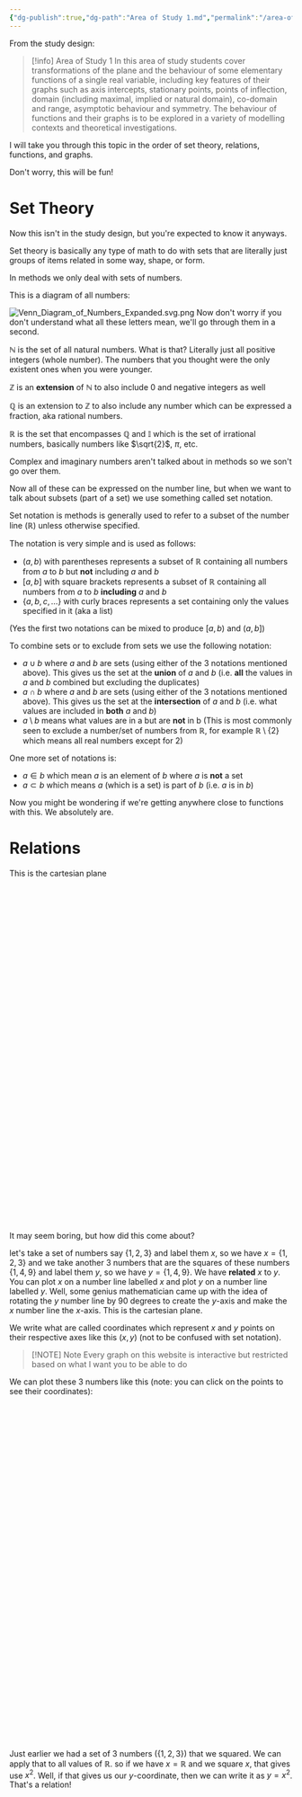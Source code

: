 ```yaml
---
{"dg-publish":true,"dg-path":"Area of Study 1.md","permalink":"/area-of-study-1/"}
---
```


From the study design:

> [!info] Area of Study 1
> In this area of study students cover transformations of the plane and the behaviour of some elementary functions of a single real variable, including key features of their graphs such as axis intercepts, stationary points, points of inflection, domain (including maximal, implied or natural domain), co-domain and range, asymptotic behaviour and symmetry. The behaviour of functions and their graphs is to be explored in a variety of modelling contexts and theoretical investigations.

I will take you through this topic in the order of set theory, relations, functions, and graphs.

Don't worry, this will be fun!

# Set Theory

Now this isn't in the study design, but you're expected to know it anyways.

Set theory is basically any type of math to do with sets that are literally just groups of items related in some way, shape, or form.

In methods we only deal with sets of numbers.

This is a diagram of all numbers:

![Venn_Diagram_of_Numbers_Expanded.svg.png](/img/user/Methods%20Textbook/Venn_Diagram_of_Numbers_Expanded.svg.png)
Now don't worry if you don't understand what all these letters mean, we'll go through them in a second.

$\mathbb{N}$ is the set of all natural numbers. What is that? Literally just all positive integers (whole number). The numbers that you thought were the only existent ones when you were younger.

$\mathbb{Z}$ is an **extension** of $\mathbb{N}$ to also include $0$ and negative integers as well

$\mathbb{Q}$ is an extension to $\mathbb{Z}$ to also include any number which can be expressed a fraction, aka rational numbers.

$\mathbb{R}$ is the set that encompasses $\mathbb{Q}$ and $\mathbb{I}$ which is the set of irrational numbers, basically numbers like $\sqrt{2}$, $\pi$, etc.

Complex and imaginary numbers aren't talked about in methods so we son't go over them.

Now all of these can be expressed on the number line, but when we want to talk about subsets (part of a set) we use something called set notation.

Set notation is methods is generally used to refer to a subset of the number line ($\mathbb{R}$) unless otherwise specified.

The notation is very simple and is used as follows:

- $(a,b)$ with parentheses represents a subset of $\mathbb{R}$ containing all numbers from $a$ to $b$ but **not** including $a$ and $b$
- $[a,b]$ with square brackets represents a subset of $\mathbb{R}$ containing all numbers from $a$ to $b$ **including** $a$ and $b$
- $\{a, b, c, \dots\}$ with curly braces represents a set containing only the values specified in it (aka a list)

(Yes the first two notations can be mixed to produce $[a,b)$ and $(a,b]$)

To combine sets or to exclude from sets we use the following notation:

- $a \cup b$ where $a$ and $b$ are sets (using either of the 3 notations mentioned above). This gives us the set at the **union** of $a$ and $b$ (i.e. **all** the values in $a$ and $b$ combined but excluding the duplicates)
- $a \cap b$ where $a$ and $b$ are sets (using either of the 3 notations mentioned above). This gives us the set at the **intersection** of $a$ and $b$ (i.e. what values are included in **both** $a$ and $b$)
- $a\setminus b$ means what values are in a but are **not** in b (This is most commonly seen to exclude a number/set of numbers from $\mathbb{R}$, for example $\mathbb{R} \setminus \{2\}$ which means all real numbers except for 2)

One more set of notations is:
- $a \in b$ which mean $a$ is an element of $b$ where $a$ is **not** a set
- $a \subset b$ which means $a$ (which is a set) is part of $b$ (i.e. $a$ is in $b$)

Now you might be wondering if we're getting anywhere close to functions with this. We absolutely are.

# Relations

This is the cartesian plane

<script src="https://www.desmos.com/api/v1.9/calculator.js?apiKey=dcb31709b452b1cf9dc26972add0fda6"></script>

<div id="cartesian plane" style="width: 600px; height: 600px;"></div>

<script>
  var elt = document.getElementById('cartesian plane');
  var calculator = Desmos.GraphingCalculator(elt, {lockViewport: true, expressionsCollapsed : true, expressions: false, settingsMenu : false, xAxisArrowMode: Desmos.AxisArrowModes.BOTH, yAxisArrowMode: Desmos.AxisArrowModes.BOTH });
</script>

It may seem boring, but how did this come about?

let's take a set of numbers say $\{1,2,3\}$ and label them $x$, so we have $x=\{1,2,3\}$ and we take another 3 numbers that are the squares of these numbers $\{1,4,9\}$ and label them $y$, so we have $y=\{1,4,9\}$. We have **related** $x$ to $y$. You can plot $x$ on a number line labelled $x$ and plot $y$ on a number line labelled $y$. Well, some genius mathematician came up with the idea of rotating the $y$ number line by 90 degrees to create the $y$-axis and make the $x$ number line the $x$-axis. This is the cartesian plane.

We write what are called coordinates which represent $x$ and $y$ points on their respective axes like this $(x,y)$ (not to be confused with set notation).


> [!NOTE] Note
> Every graph on this website is interactive but restricted based on what I want you to be able to do

We can plot these 3 numbers like this (note: you can click on the points to see their coordinates):

<div id="3 number plot" style="width: 600px; height: 600px;"></div>

<script>
  var elt = document.getElementById('3 number plot');
  var calculator = Desmos.GraphingCalculator(elt, {expressionsCollapsed : true, expressions: false, settingsMenu : false, xAxisArrowMode: Desmos.AxisArrowModes.BOTH, yAxisArrowMode: Desmos.AxisArrowModes.BOTH });
  calculator.setExpression({ id: 'a', latex: 'a=\\left[1,2,3\\right]' });
  calculator.setExpression({ id: 'b', latex: 'b=\\left[1,4,9\\right]' });
  calculator.setExpression({ id: 'c', latex: '\\left(a,b\\right)' });

</script>

Just earlier we had a set of 3 numbers ($\{ 1,2,3 \}$) that we squared. We can apply that to all values of $\mathbb{R}$. so if we have $x=\mathbb{R}$ and we square $x$, that gives use $x^2$. Well, if that gives us our $y$-coordinate, then we can write it as $y=x^2$. That's a relation!





